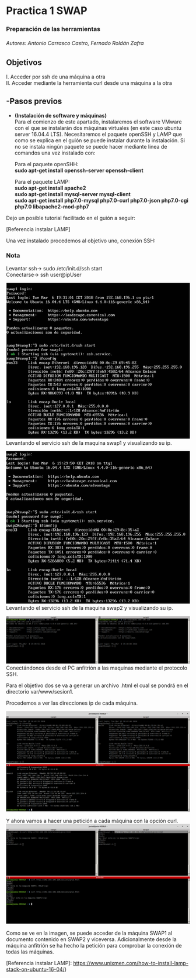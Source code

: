 ﻿# Practica 1 SWAP #  

### Preparación de las herramientas ###  

###### Autores: Antonio Carrasco Castro, Fernado Roldán Zafra ######  

## Objetivos ##  
I. Acceder por ssh de una máquina a otra  
II. Acceder mediante la herramienta curl desde una máquina a la otra  

## -Pasos previos ##  
* **(Instalación de software y máquinas)**  
Para el comienzo de este apartado, instalaremos el software VMware con el que se instalarán dos máquinas virtuales (en este caso ubuntu server 16.04.4 LTS). Necesitaremos el paquete openSSH y LAMP que como se explica en el guión se puede instalar durante la instalación. Si no se instala ningún paquete se puede hacer mediante linea de comandos una vez instalado con: 
	
	Para el paquete openSHH:  
**sudo apt-get install openssh-server openssh-client**
	
	Para el paquete LAMP:  
 **sudo apt-get install apache2**  
 **sudo apt-get install mysql-server mysql-client**  
**sudo apt-get install php7.0-mysql php7.0-curl php7.0-json php7.0-cgi  php7.0 libapache2-mod-php7**  

Dejo un posible tutorial facilitado en el guión a seguir:

[Referencia instalar LAMP]

Una vez instalado procedemos al objetivo uno, conexión SSH:

### Nota ###  
Levantar ssh-> sudo /etc/init.d/ssh start  
Conectarse-> ssh user@ipUser  

![img](https://github.com/jonio1992/SWAP/blob/master/practica1/img/1.png)  
Levantando el servicio ssh de la maquina swap1 y visualizando su ip.

![img](https://github.com/jonio1992/SWAP/blob/master/practica1/img/2.png)  
Levantando el servicio ssh de la maquina swap2 y visualizando su ip.

![img](https://github.com/jonio1992/SWAP/blob/master/practica1/img/3.png)  
Conectándonos desde el PC anfitrión a las maquinas mediante el protocolo SSH.

Para el objetivo dos se va a generar un archivo .html el cual se pondrá en el directorio var/www/sesion1.  

Procedemos a ver las direcciones ip de cada máquina.  

![img](https://github.com/jonio1992/SWAP/blob/master/practica1/img/4.png)  

Y ahora vamos a hacer una petición a cada máquina con la opción curl.  
![img](https://github.com/jonio1992/SWAP/blob/master/practica1/img/5.png)  

Como se ve en la imagen, se puede acceder de la máquina SWAP1 al documento contenido en SWAP2 y viceversa. Adicionalmente desde la máquina anfitrión se ha hecho la petición para comprobar la conexión de todas las máquinas.  

[Referencia instalar LAMP]: https://www.unixmen.com/how-to-install-lamp-stack-on-ubuntu-16-04/)
